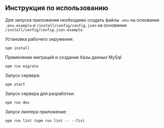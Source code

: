 ## Инструкция по использованию

Для запуска приложения необходимо создать файлы `.env` на основании `.env.example` и `/install/config/config.json` на основании `/install/config/config.json.example`

Установка рабочего окружения:

    npm install

Применение миграций и создание базы данных MySql

    npm run migrate

Запуск сервера:

    npm start

Запуск сервера для разработки:

    npm run dev

Запуск линтера приложение:

    npm run lint (npm run lint -- --fix)

